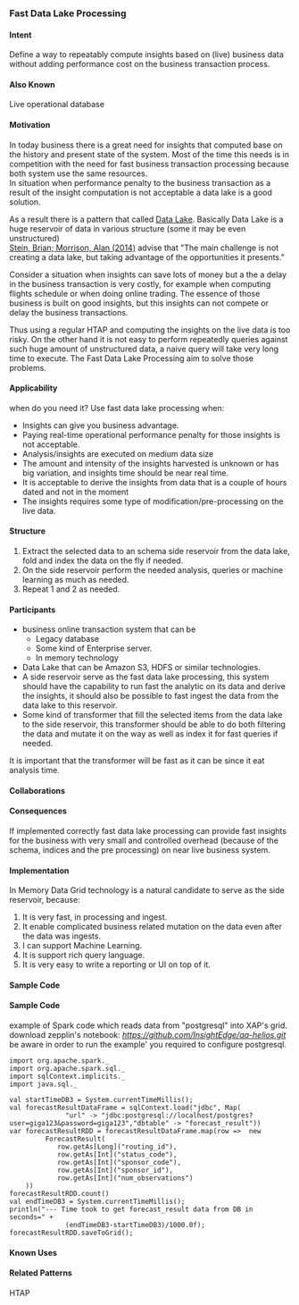 
### Fast Data Lake Processing

#### Intent

Define a way to repeatably compute insights based on (live) business data without adding performance 
cost on the business transaction process.


#### Also Known 
Live operational database
 
#### Motivation 

In today business there is a great need for insights that computed base on the history and present state of the system.
Most of the time this needs is in competition with the need for fast business transaction processing because both system use the same resources.  
In situation when performance penalty to the business transaction as a result of the insight computation is not acceptable a data lake is a good solution.

As a result there is a pattern that called [Data Lake](https://en.wikipedia.org/wiki/Data_lake). 
Basically Data Lake is a huge reservoir of data in various structure (some it may be even unstructured)  
[Stein, Brian; Morrison, Alan (2014)](http://www.pwc.com/en_US/us/technology-forecast/2014/cloud-computing/assets/pdf/pwc-technology-forecast-data-lakes.pdf) advise that "The main challenge is not creating a data lake, but taking advantage of the opportunities it presents."

Consider a situation when insights can save lots of money but a the a delay in the business transaction is very costly, for example when computing flights schedule or when doing online trading.
The essence of those business is built on good insights, but this insights can not compete or delay the business transactions.

Thus using a regular HTAP and computing the insights on the live data is too risky.
On the other hand it is not easy to perform repeatedly queries against such huge amount of unstructured data, a naive query will take very long time to execute.
The Fast Data Lake Processing aim to solve those problems. 
 
#### Applicability 
when do you need it?  Use fast data lake processing when:
* Insights can give you business advantage.
* Paying real-time operational performance penalty for those insights is not acceptable.
* Analysis/insights are executed on medium data size
* The amount and intensity of the insights harvested is unknown or has big variation, and insights time should be near real time.
* It is acceptable to derive the insights from data that is a couple of hours dated and not in the moment
* The insights requires some type of modification/pre-processing on the live data.

#### Structure 

1. Extract the selected data to an schema side reservoir from the data lake, fold and index the data on the fly if needed.
2. On the side reservoir perform the needed analysis, queries or machine learning as much as needed.
3. Repeat 1 and 2 as needed.

#### Participants

* business online transaction system that can be
    * Legacy database
    * Some kind of Enterprise server.
    * In memory technology
* Data Lake that can be Amazon S3, HDFS or similar technologies.
* A side reservoir serve as the fast data lake processing, this system should have the capability to run fast the analytic on its data and derive the insights, it should also be possible to fast ingest the data from the data lake to this reservoir.
* Some kind of transformer that fill the selected items from the data lake to the side reservoir, this transformer should be able to do both filtering the data and mutate it on the way as well as index it for fast queries if needed.
   
It is important that the transformer will be fast as it can be since it eat analysis time.

#### Collaborations

#### Consequences

If implemented correctly fast data lake processing can provide fast insights for the business with very small and controlled overhead (because of the schema, indices and the pre processing) on near live business system.

#### Implementation

In Memory Data Grid technology is a natural candidate to serve as the side reservoir, because:
1. It is very fast, in processing and ingest.
2. It enable complicated business related mutation on the data even after the data was ingests.
3. I can support Machine Learning.
4. It is support rich query language.
5. It is very easy to write a reporting or UI on top of it.

#### Sample Code
#### Sample Code
example of Spark code which reads data from "postgresql" into XAP's grid.
download zepplin's notebook:
     *https://github.com/InsightEdge/aa-helios.git*
be aware in order to run the example' you required to configure postgresql.

    import org.apache.spark._
    import org.apache.spark.sql._
    import sqlContext.implicits._
    import java.sql._
    
    val startTimeDB3 = System.currentTimeMillis();
    val forecastResultDataFrame = sqlContext.load("jdbc", Map(
                  "url" -> "jdbc:postgresql://localhost/postgres?user=giga123&password=giga123","dbtable" -> "forecast_result"))
    var forecastResultRDD = forecastResultDataFrame.map(row =>  new 
             ForecastResult(
                row.getAs[Long]("routing_id"), 
                row.getAs[Int]("status_code"),  
                row.getAs[Int]("sponsor_code"),
                row.getAs[Int]("sponsor_id"),  
                row.getAs[Int]("num_observations")
        ))
    forecastResultRDD.count()
    val endTimeDB3 = System.currentTimeMillis();
    println("--- Time took to get forecast_result data from DB in seconds=" + 
                  (endTimeDB3-startTimeDB3)/1000.0f);
    forecastResultRDD.saveToGrid();
        

#### Known Uses

#### Related Patterns
HTAP
